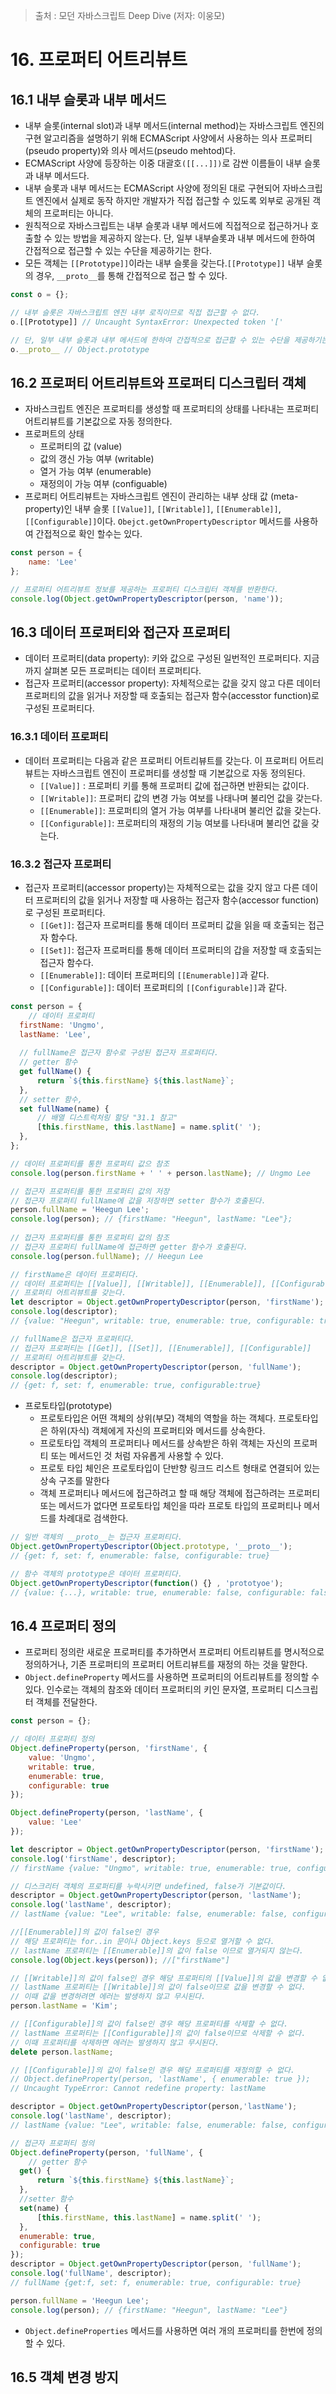 > 출처 : 모던 자바스크립트 Deep Dive (저자: 이웅모)
# 16. 프로퍼티 어트리뷰트
## 16.1 내부 슬롯과 내부 메서드
- 내부 슬롯(internal slot)과 내부 메서드(internal method)는 자바스크립트 엔진의 구현 알고리즘을 설명하기 위해 ECMAScript 사양에서 사용하는
  의사 프로퍼티(pseudo property)와 의사 메서드(pseudo mehtod)다. 
- ECMAScript 사양에 등장하는 이중 대괄호`([[...]])`로 감싼 이름들이 내부 슬롯과 내부 메서드다.
- 내부 슬롯과 내부 메서드는 ECMAScript 사양에 정의된 대로 구현되어 자바스크립트 엔진에서 실제로 동작 하지만 개발자가 직접 접근할 수 있도록
  외부로 공개된 객체의 프로퍼티는 아니다.
- 원칙적으로 자바스크립트는 내부 슬롯과 내부 메서드에 직접적으로 접근하거나 호출할 수 있는 방법을 제공하지 않는다. 단, 일부 내부슬롯과 내부 메서드에
  한하여 간접적으로 접근할 수 있는 수단을 제공하기는 한다.
- 모든 객체는 `[[Prototype]]`이라는 내부 슬롯을 갖는다.`[[Prototype]]` 내부 슬롯의 경우, `__proto__`를 통해 간접적으로 접근 할 수 있다.
```javascript
const o = {};

// 내부 슬롯은 자바스크립트 엔진 내부 로직이므로 직접 접근할 수 없다.
o.[[Prototype]] // Uncaught SyntaxError: Unexpected token '['

// 단, 일부 내부 슬롯과 내부 메서드에 한하여 간접적으로 접근할 수 있는 수단을 제공하기는 한다.
o.__proto__ // Object.prototype
```

## 16.2 프로퍼티 어트리뷰트와 프로퍼티 디스크립터 객체
- 자바스크립트 엔진은 프로퍼티를 생성할 때 프로퍼티의 상태를 나타내는 프로퍼티 어트리뷰트를 기본값으로 자동 정의한다.
- 프로퍼트의 상태
    * 프로퍼티의 값 (value)
    * 값의 갱신 가능 여부 (writable)
    * 열거 가능 여부 (enumerable)
    * 재정의이 가능 여부 (configuable)
- 프로퍼티 어트리뷰트는 자바스크립트 엔진이 관리하는 내부 상태 값 (meta-property)인 
  내부 슬롯 `[[Value]]`, `[[Writable]]`, `[[Enumerable]]`, `[[Configurable]]`이다. `Obejct.getOwnPropertyDescriptor` 메서드를 사용하여 간접적으로 확인 할수는 있다.
```javascript
const person = {
    name: 'Lee'
};

// 프로퍼티 어트리뷰트 정보를 제공하는 프로퍼티 디스크립터 객체를 반환한다.
console.log(Object.getOwnPropertyDescriptor(person, 'name'));
```

## 16.3 데이터 프로퍼티와 접근자 프로퍼티
- 데이터 프로퍼티(data property): 키와 값으로 구성된 일번적인 프로퍼티다. 지금까지 살펴본 모든 프로퍼티는 데이터 프로퍼티다.
- 접근자 프로퍼티(accessor property): 자체적으로는 값을 갖지 않고 다른 데이터 프로퍼티의 값을 읽거나 저장할 때 호출되는 접근자 함수(accesstor function)로
  구성된 프로퍼티다.

### 16.3.1 데이터 프로퍼티
- 데이터 프로퍼티는 다음과 같은 프로퍼티 어트리뷰트를 갖는다. 이 프로퍼티 어트리뷰트는 자바스크립트 엔진이 프로퍼티를 생성할 때 기본값으로 자동 정의된다.
    * `[[Value]]` : 프로퍼티 키를 통해 프로퍼티 값에 접근하면 반환되는 값이다.
    * `[[Writable]]`: 프로퍼티 값의 변경 가능 여보를 나태나며 불리언 값을 갖는다.
    * `[[Enumerable]]`: 프로퍼티의 열거 가능 여부를 나타내며 불리언 값을 갖는다.
    * `[[Configurable]]`: 프로퍼티의 재정의 기능 여보를 나타내며 불리언 값을 갖는다.

### 16.3.2 접근자 프로퍼티
- 접근자 프로퍼티(accessor property)는 자체적으로는 값을 갖지 않고 다른 데이터 프로퍼티의 값을 읽거나 저장할 때 사용하는 
  접근자 함수(accessor function)로 구성된 프로퍼티다.
    * `[[Get]]`: 접근자 프로퍼티를 통해 데이터 프로퍼티 값을 읽을 때 호출되는 접근자 함수다.
    * `[[Set]]`: 접근자 프로퍼티를 통해 데이터 프로퍼티의 갑을 저장할 때 호출되는 접근자 함수다.
    * `[[Enumerable]]`: 데이터 프로퍼티의 `[[Enumerable]]`과 같다.
    * `[[Configurable]]`: 데이터 프로퍼티의 `[[Configurable]]`과 같다.
  
```javascript
const person = {
    // 데이터 프로퍼티
  firstName: 'Ungmo',
  lastName: 'Lee',
  
  // fullName은 접근자 함수로 구성된 접근자 프로퍼티다.
  // getter 함수
  get fullName() {
      return `${this.firstName} ${this.lastName}`;
  },
  // setter 함수,
  set fullName(name) {
      // 배열 디스트럭처링 할당 "31.1 참고"
      [this.firstName, this.lastName] = name.split(' ');
  },
};

// 데이터 프로퍼티를 통한 프로퍼티 값으 참조
console.log(person.firstName + ' ' + person.lastName); // Ungmo Lee

// 접근자 프로퍼티를 통한 프로퍼티 값의 저장
// 접근자 프로퍼티 fullName에 값을 저장하면 setter 함수가 호출된다.
person.fullName = 'Heegun Lee';
console.log(person); // {firstName: "Heegun", lastName: "Lee"};
    
// 접근자 프로퍼티를 통한 프로퍼티 값의 참조
// 접근자 프로퍼티 fullName에 접근하면 getter 함수가 호출된다.
console.log(person.fullName); // Heegun Lee

// firstName은 데이터 프로퍼티다.
// 데이터 프로퍼티는 [[Value]], [[Writable]], [[Enumerable]], [[Configurable]]
// 프로퍼티 어트리뷰트를 갖는다.
let descriptor = Object.getOwnPropertyDescriptor(person, 'firstName');
console.log(descriptor);
// {value: "Heegun", writable: true, enumerable: true, configurable: true}

// fullName은 접근자 프로퍼티다.
// 접근자 프로퍼티는 [[Get]], [[Set]], [[Enumerable]], [[Configurable]]
// 프로퍼티 어트리뷰트를 갖는다.
descriptor = Object.getOwnPropertyDescriptor(person, 'fullName');
console.log(descriptor);
// {get: f, set: f, enumerable: true, configurable:true}
```

- 프로토타입(prototype)
    * 프로토타입은 어떤 객체의 상위(부모) 객체의 역할을 하는 객체다. 프로토타입은 하위(자식) 객체에게 자신의 프로퍼티와 메서드를 상속한다.
    * 프로토타입 객체의 프로퍼티나 메서드를 상속받은 하위 객체는 자신의 프로퍼티 또는 메서드인 것 처럼 자유롭게 사용할 수 있다.
    * 프로토 타입 체인은 프로토타입이 단반향 링크드 리스트 형태로 연결되어 있는 상속 구조를 말한다
    * 객체 프로퍼티나 메서드에 접근하려고 할 때 해당 객체에 접근하려는 프로퍼티 또는 메서드가 없다면 프로토타입 체인을 따라 프로토 타입의 프로퍼티나
      메서드를 차례대로 검색한다.
    
```javascript
// 일반 객체의 __proto__는 접근자 프로퍼티다.
Object.getOwnPropertyDescriptor(Object.prototype, '__proto__');
// {get: f, set: f, enumerable: false, configurable: true}

// 함수 객체의 prototype은 데이터 프로퍼티다.
Object.getOwnPropertyDescriptor(function() {} , 'prototyoe');
// {value: {...}, writable: true, enumerable: false, configurable: false}
```

## 16.4 프로퍼티 정의
- 프로퍼티 정의란 새로운 프로퍼티를 추가하면서 프로퍼티 어트리뷰트를 명시적으로 정의하거나, 
  기존 프로퍼티의 프로퍼티 어트리뷰트를 재정의 하는 것을 말한다.
- `Object.defineProperty` 메서드를 사용하면 프로퍼티의 어트리뷰트를 정의할 수 있다. 
  인수로는 객체의 참조와 데이터 프로퍼티의 키인 문자열, 프로퍼티 디스크립터 객체를 전달한다. 
```javascript
const person = {};

// 데이터 프로퍼티 정의
Object.defineProperty(person, 'firstName', {
    value: 'Ungmo',
    writable: true,
    enumerable: true,
    configurable: true
});

Object.defineProperty(person, 'lastName', {
    value: 'Lee'
});

let descriptor = Object.getOwnPropertyDescriptor(person, 'firstName');
console.log('firstName', descriptor);
// firstName {value: "Ungmo", writable: true, enumerable: true, configurable: true}

// 디스크리터 객체의 프로퍼티를 누락시키면 undefined, false가 기본값이다.
descriptor = Object.getOwnPropertyDescriptor(person, 'lastName');
console.log('lastName', descriptor);
// lastName {value: "Lee", writable: false, enumerable: false, configurable: false}

//[[Enumerable]]의 값이 false인 경우
// 해당 프로퍼티는 for..in 문이나 Object.keys 등으로 열거할 수 없다.
// lastName 프로퍼티는 [[Enumerable]]의 값이 false 이므로 열거되지 않는다.
console.log(Object.keys(person)); //["firstName"]

// [[Writable]]의 값이 false인 경우 해당 프로퍼티의 [[Value]]의 값을 변경할 수 없다.
// lastName 프로퍼티는 [[Writable]]의 값이 false이므로 값을 변경할 수 없다.
// 이때 값을 변경하려면 에러는 발생하지 않고 무시된다.
person.lastName = 'Kim';

// [[Configurable]]의 값이 false인 경우 해당 프로퍼티를 삭제할 수 없다.
// lastName 프로퍼티는 [[Configurable]]의 값이 false이므로 삭제할 수 없다.
// 이때 프로퍼티를 삭제하면 에러는 발생하지 않고 무시된다.
delete person.lastName;

// [[Configurable]]의 값이 false인 경우 해당 프로퍼티를 재정의할 수 없다.
// Object.defineProperty(person, 'lastName', { enumerable: true });
// Uncaught TypeError: Cannot redefine property: lastName

descriptor = Object.getOwnPropertyDescriptor(person,'lastName');
console.log('lastName', descriptor);
// lastName {value: "Lee", writable: false, enumerable: false, configurable: false}

// 접근자 프로퍼티 정의
Object.defineProperty(person, 'fullName', {
    // getter 함수
  get() {
      return `${this.firstName} ${this.lastName}`;
  },
  //setter 함수
  set(name) {
      [this.firstName, this.lastName] = name.split(' ');
  },
  enumerable: true,
  configurable: true
});
descriptor = Object.getOwnPropertyDescriptor(person, 'fullName');
console.log('fullName', descriptor);
// fullName {get:f, set: f, enumerable: true, configurable: true}

person.fullName = 'Heegun Lee';
console.log(person); // {firstName: "Heegun", lastName: "Lee"}


```
- `Object.defineProperties` 메서드를 사용하면 여러 개의 프로퍼티를 한번에 정의할 수 있다.

## 16.5 객체 변경 방지
